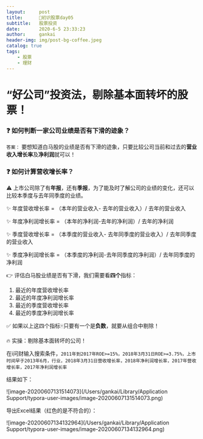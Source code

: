 ```yaml
---
layout:     post
title:      🌟初识股票day05
subtitle:   股票投资
date:       2020-6-5 23:33:23
author:     gankai
header-img: img/post-bg-coffee.jpeg
catalog: true
tags:
    - 股票
    - 理财
---
```

# “好公司”投资法，剔除基本面转坏的股票！

### ❓ 如何判断一家公司业绩是否有下滑的迹象？

`答案：` 要想知道白马股的业绩是否有下滑的迹象，只要比较公司当前和过去的**营业收入增长率**及**净利润**就可以！

### ❓ 如何计算营收增长率？

⚠️  上市公司除了有**年报**，还有**季报**，为了能及时了解公司的业绩的变化，还可以比较本季度与去年同季度的业绩。

✨  年度营收增长率  = （本年的营业收入- 去年的营业收入）/ 去年的营业收入

✨  年度净利润增长率  = （本年的净利润-去年的净利润）/ 去年的净利润

✨  季度营收增长率  = （本季度的营业收入- 去年同季度的营业收入）/ 去年同季度的营业收入

✨  季度净利润增长率  = （本季度的净利润-去年同季度的净利润）/ 去年同季度的净利润

👉  评估白马股业绩是否有下滑，我们需要看**四个**指标：

1. 最近的年度营收增长率
2. 最近的年度净利润增长率
3. 最近的季度营收增长率
4. 最近的季度净利润增长率

✅  如果以上这四个指标🀄️只要有一个是**负数**，就要从组合中剔除！



🔥 实操：剔除基本面转坏的公司！

在i问财输入搜索条件，`2011年到2017年ROE>=15%，2018年3月31日ROE>=3.75%，上市时间早于2013年6月，行业，2018年3月31日营收增长率，2018年净利润增长率，2017年营收增长率，2017年净利润增长率`

结果如下：

![image-20200607131514073](/Users/gankai/Library/Application Support/typora-user-images/image-20200607131514073.png)



导出Excel结果（红色的是不符合的）：

![image-20200607134132964](/Users/gankai/Library/Application Support/typora-user-images/image-20200607134132964.png)



